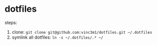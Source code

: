 # dotfiles

steps:
1. clone: `git clone git@github.com:vinc3m1/dotfiles.git ~/.dotfiles`
2. symlink all dotfiles: `ln -s ~/.dotfiles/.* ~/`
